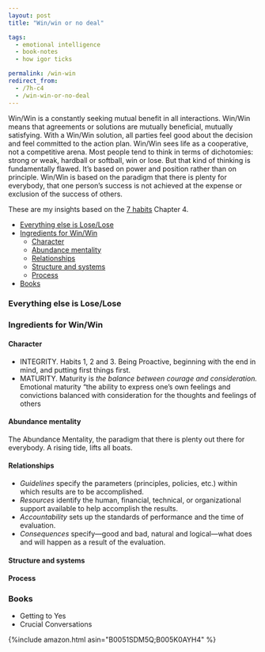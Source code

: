 ```yaml
---
layout: post
title: "Win/win or no deal"

tags:
  - emotional intelligence
  - book-notes
  - how igor ticks

permalink: /win-win
redirect_from:
  - /7h-c4
  - /win-win-or-no-deal
---
```


Win/Win is a constantly seeking mutual benefit in all interactions. Win/Win means that agreements or solutions are mutually beneficial, mutually satisfying. With a Win/Win solution, all parties feel good about the decision and feel committed to the action plan. Win/Win sees life as a cooperative, not a competitive arena. Most people tend to think in terms of dichotomies: strong or weak, hardball or softball, win or lose. But that kind of thinking is fundamentally flawed. It’s based on power and position rather than on principle. Win/Win is based on the paradigm that there is plenty for everybody, that one person’s success is not achieved at the expense or exclusion of the success of others.

These are my insights based on the [7 habits](/7h) Chapter 4.

<!-- prettier-ignore-start -->
<!-- vim-markdown-toc GFM -->

- [Everything else is Lose/Lose](#everything-else-is-loselose)
- [Ingredients for Win/Win](#ingredients-for-winwin)
    - [Character](#character)
    - [Abundance mentality](#abundance-mentality)
    - [Relationships](#relationships)
    - [Structure and systems](#structure-and-systems)
    - [Process](#process)
- [Books](#books)

<!-- vim-markdown-toc -->
<!-- prettier-ignore-end -->

### Everything else is Lose/Lose

### Ingredients for Win/Win

#### Character

- INTEGRITY. Habits 1, 2 and 3. Being Proactive, beginning with the end in mind, and putting first things first.
- MATURITY. Maturity is _the balance between courage and consideration._ Emotional maturity “the ability to express one’s own feelings and convictions balanced with consideration for the thoughts and feelings of others

#### Abundance mentality

The Abundance Mentality, the paradigm that there is plenty out there for everybody. A rising tide, lifts all boats.

#### Relationships

- _Guidelines_ specify the parameters (principles, policies, etc.) within which results are to be accomplished.
- _Resources_ identify the human, financial, technical, or organizational support available to help accomplish the results.
- _Accountability_ sets up the standards of performance and the time of evaluation.
- _Consequences_ specify—good and bad, natural and logical—what does and will happen as a result of the evaluation.

#### Structure and systems

#### Process

### Books

- Getting to Yes
- Crucial Conversations

{%include amazon.html asin="B0051SDM5Q;B005K0AYH4" %}
